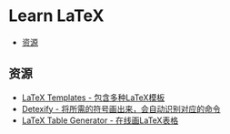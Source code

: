 # Learn LaTeX

<!-- toc -->

- [资源](#资源)

<!-- tocstop -->

## 资源
* [LaTeX Templates - 包含多种LaTeX模板](http://www.latextemplates.com/)
* [Detexify - 将所需的符号画出来，会自动识别对应的命令](http://detexify.kirelabs.org/classify.html)
* [LaTeX Table Generator - 在线画LaTeX表格](http://www.tablesgenerator.com/)
